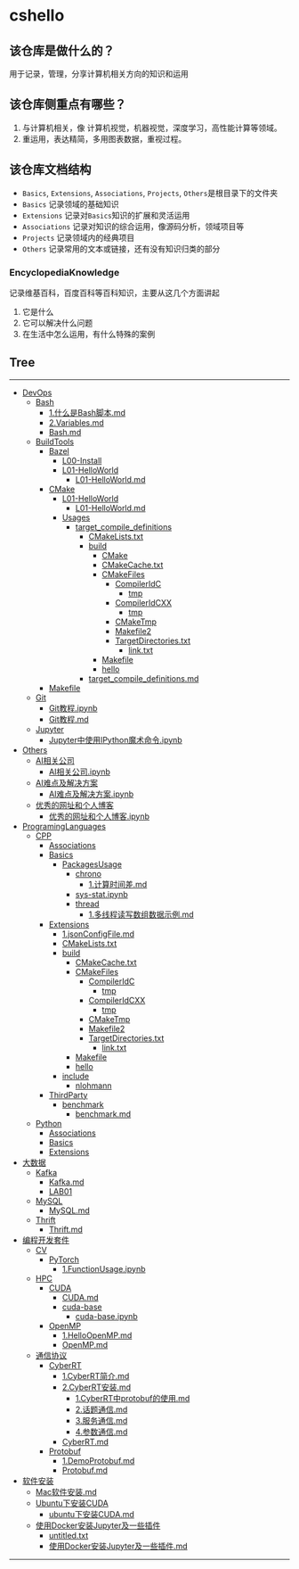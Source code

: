 
# cshello  
## 该仓库是做什么的？  
用于记录，管理，分享计算机相关方向的知识和运用  

## 该仓库侧重点有哪些？  

1. 与计算机相关，像 计算机视觉，机器视觉，深度学习，高性能计算等领域。
2. 重运用，表达精简，多用图表数据，重视过程。



## 该仓库文档结构
- `Basics`, `Extensions`, `Associations`, `Projects`, `Others`是根目录下的文件夹  
- `Basics` 记录领域的基础知识
- `Extensions` 记录对`Basics`知识的扩展和灵活运用
- `Associations` 记录对知识的综合运用，像源码分析，领域项目等
- `Projects` 记录领域内的经典项目
- `Others` 记录常用的文本或链接，还有没有知识归类的部分

### EncyclopediaKnowledge  
记录维基百科，百度百科等百科知识，主要从这几个方面讲起
1. 它是什么
2. 它可以解决什么问题
3. 在生活中怎么运用，有什么特殊的案例



## Tree
---  

 - [DevOps](DevOps)
   - [Bash](DevOps/Bash)
       - [1.什么是Bash脚本.md](DevOps/Bash/1.什么是Bash脚本/1.什么是Bash脚本.md)
       - [2.Variables.md](DevOps/Bash/2.Variables/2.Variables.md)
     - [Bash.md](DevOps/Bash/Bash.md)
   - [BuildTools](DevOps/BuildTools)
     - [Bazel](DevOps/BuildTools/Bazel)
       - [L00-Install](DevOps/BuildTools/Bazel/L00-Install)
       - [L01-HelloWorld](DevOps/BuildTools/Bazel/L01-HelloWorld)
         - [L01-HelloWorld.md](DevOps/BuildTools/Bazel/L01-HelloWorld/L01-HelloWorld.md)
     - [CMake](DevOps/BuildTools/CMake)
       - [L01-HelloWorld](DevOps/BuildTools/CMake/L01-HelloWorld)
         - [L01-HelloWorld.md](DevOps/BuildTools/CMake/L01-HelloWorld/L01-HelloWorld.md)
       - [Usages](DevOps/BuildTools/CMake/Usages)
         - [target_compile_definitions](DevOps/BuildTools/CMake/Usages/target_compile_definitions)
           - [CMakeLists.txt](DevOps/BuildTools/CMake/Usages/target_compile_definitions/CMakeLists.txt)
           - [build](DevOps/BuildTools/CMake/Usages/target_compile_definitions/build)
             - [CMake](DevOps/BuildTools/CMake/Usages/target_compile_definitions/build/CMake)
             - [CMakeCache.txt](DevOps/BuildTools/CMake/Usages/target_compile_definitions/build/CMakeCache.txt)
             - [CMakeFiles](DevOps/BuildTools/CMake/Usages/target_compile_definitions/build/CMakeFiles)
                 - [CompilerIdC](DevOps/BuildTools/CMake/Usages/target_compile_definitions/build/CMakeFiles/3.16.3/CompilerIdC)
                   - [tmp](DevOps/BuildTools/CMake/Usages/target_compile_definitions/build/CMakeFiles/3.16.3/CompilerIdC/tmp)
                 - [CompilerIdCXX](DevOps/BuildTools/CMake/Usages/target_compile_definitions/build/CMakeFiles/3.16.3/CompilerIdCXX)
                   - [tmp](DevOps/BuildTools/CMake/Usages/target_compile_definitions/build/CMakeFiles/3.16.3/CompilerIdCXX/tmp)
               - [CMakeTmp](DevOps/BuildTools/CMake/Usages/target_compile_definitions/build/CMakeFiles/CMakeTmp)
               - [Makefile2](DevOps/BuildTools/CMake/Usages/target_compile_definitions/build/CMakeFiles/Makefile2)
               - [TargetDirectories.txt](DevOps/BuildTools/CMake/Usages/target_compile_definitions/build/CMakeFiles/TargetDirectories.txt)
                 - [link.txt](DevOps/BuildTools/CMake/Usages/target_compile_definitions/build/CMakeFiles/hello.dir/link.txt)
             - [Makefile](DevOps/BuildTools/CMake/Usages/target_compile_definitions/build/Makefile)
             - [hello](DevOps/BuildTools/CMake/Usages/target_compile_definitions/build/hello)
           - [target_compile_definitions.md](DevOps/BuildTools/CMake/Usages/target_compile_definitions/target_compile_definitions.md)
     - [Makefile](DevOps/BuildTools/Makefile)
   - [Git](DevOps/Git)
     - [Git教程.ipynb](DevOps/Git/Git教程.ipynb)
     - [Git教程.md](DevOps/Git/Git教程.md)
   - [Jupyter](DevOps/Jupyter)
     - [Jupyter中使用IPython魔术命令.ipynb](DevOps/Jupyter/Jupyter中使用IPython魔术命令.ipynb)
 - [Others](Others)
   - [AI相关公司](Others/AI相关公司)
     - [AI相关公司.ipynb](Others/AI相关公司/AI相关公司.ipynb)
   - [AI难点及解决方案](Others/AI难点及解决方案)
     - [AI难点及解决方案.ipynb](Others/AI难点及解决方案/AI难点及解决方案.ipynb)
   - [优秀的网址和个人博客](Others/优秀的网址和个人博客)
     - [优秀的网址和个人博客.ipynb](Others/优秀的网址和个人博客/优秀的网址和个人博客.ipynb)
 - [ProgramingLanguages](ProgramingLanguages)
   - [CPP](ProgramingLanguages/CPP)
     - [Associations](ProgramingLanguages/CPP/Associations)
     - [Basics](ProgramingLanguages/CPP/Basics)
       - [PackagesUsage](ProgramingLanguages/CPP/Basics/PackagesUsage)
         - [chrono](ProgramingLanguages/CPP/Basics/PackagesUsage/chrono)
             - [1.计算时间差.md](ProgramingLanguages/CPP/Basics/PackagesUsage/chrono/1.计算时间差/1.计算时间差.md)
         - [sys-stat.ipynb](ProgramingLanguages/CPP/Basics/PackagesUsage/sys-stat.ipynb)
         - [thread](ProgramingLanguages/CPP/Basics/PackagesUsage/thread)
             - [1.多线程读写数组数据示例.md](ProgramingLanguages/CPP/Basics/PackagesUsage/thread/1.多线程读写数组数据示例/1.多线程读写数组数据示例.md)
     - [Extensions](ProgramingLanguages/CPP/Extensions)
         - [1.jsonConfigFile.md](ProgramingLanguages/CPP/Extensions/1.jsonConfigFile/1.jsonConfigFile.md)
         - [CMakeLists.txt](ProgramingLanguages/CPP/Extensions/1.jsonConfigFile/CMakeLists.txt)
         - [build](ProgramingLanguages/CPP/Extensions/1.jsonConfigFile/build)
           - [CMakeCache.txt](ProgramingLanguages/CPP/Extensions/1.jsonConfigFile/build/CMakeCache.txt)
           - [CMakeFiles](ProgramingLanguages/CPP/Extensions/1.jsonConfigFile/build/CMakeFiles)
               - [CompilerIdC](ProgramingLanguages/CPP/Extensions/1.jsonConfigFile/build/CMakeFiles/3.16.3/CompilerIdC)
                 - [tmp](ProgramingLanguages/CPP/Extensions/1.jsonConfigFile/build/CMakeFiles/3.16.3/CompilerIdC/tmp)
               - [CompilerIdCXX](ProgramingLanguages/CPP/Extensions/1.jsonConfigFile/build/CMakeFiles/3.16.3/CompilerIdCXX)
                 - [tmp](ProgramingLanguages/CPP/Extensions/1.jsonConfigFile/build/CMakeFiles/3.16.3/CompilerIdCXX/tmp)
             - [CMakeTmp](ProgramingLanguages/CPP/Extensions/1.jsonConfigFile/build/CMakeFiles/CMakeTmp)
             - [Makefile2](ProgramingLanguages/CPP/Extensions/1.jsonConfigFile/build/CMakeFiles/Makefile2)
             - [TargetDirectories.txt](ProgramingLanguages/CPP/Extensions/1.jsonConfigFile/build/CMakeFiles/TargetDirectories.txt)
               - [link.txt](ProgramingLanguages/CPP/Extensions/1.jsonConfigFile/build/CMakeFiles/hello.dir/link.txt)
           - [Makefile](ProgramingLanguages/CPP/Extensions/1.jsonConfigFile/build/Makefile)
           - [hello](ProgramingLanguages/CPP/Extensions/1.jsonConfigFile/build/hello)
         - [include](ProgramingLanguages/CPP/Extensions/1.jsonConfigFile/include)
           - [nlohmann](ProgramingLanguages/CPP/Extensions/1.jsonConfigFile/include/nlohmann)
     - [ThirdParty](ProgramingLanguages/CPP/ThirdParty)
       - [benchmark](ProgramingLanguages/CPP/ThirdParty/benchmark)
         - [benchmark.md](ProgramingLanguages/CPP/ThirdParty/benchmark/benchmark.md)
   - [Python](ProgramingLanguages/Python)
     - [Associations](ProgramingLanguages/Python/Associations)
     - [Basics](ProgramingLanguages/Python/Basics)
     - [Extensions](ProgramingLanguages/Python/Extensions)
 - [大数据](大数据)
   - [Kafka](大数据/Kafka)
     - [Kafka.md](大数据/Kafka/Kafka.md)
     - [LAB01](大数据/Kafka/LAB01)
   - [MySQL](大数据/MySQL)
     - [MySQL.md](大数据/MySQL/MySQL.md)
   - [Thrift](大数据/Thrift)
     - [Thrift.md](大数据/Thrift/Thrift.md)
 - [编程开发套件](编程开发套件)
   - [CV](编程开发套件/CV)
     - [PyTorch](编程开发套件/CV/PyTorch)
         - [1.FunctionUsage.ipynb](编程开发套件/CV/PyTorch/1.FunctionUsage/1.FunctionUsage.ipynb)
   - [HPC](编程开发套件/HPC)
     - [CUDA](编程开发套件/HPC/CUDA)
       - [CUDA.md](编程开发套件/HPC/CUDA/CUDA.md)
       - [cuda-base](编程开发套件/HPC/CUDA/cuda-base)
         - [cuda-base.ipynb](编程开发套件/HPC/CUDA/cuda-base/cuda-base.ipynb)
     - [OpenMP](编程开发套件/HPC/OpenMP)
         - [1.HelloOpenMP.md](编程开发套件/HPC/OpenMP/1.HelloOpenMP/1.HelloOpenMP.md)
       - [OpenMP.md](编程开发套件/HPC/OpenMP/OpenMP.md)
   - [通信协议](编程开发套件/通信协议)
     - [CyberRT](编程开发套件/通信协议/CyberRT)
         - [1.CyberRT简介.md](编程开发套件/通信协议/CyberRT/1.CyberRT简介/1.CyberRT简介.md)
         - [2.CyberRT安装.md](编程开发套件/通信协议/CyberRT/2.CyberRT安装/2.CyberRT安装.md)
           - [1.CyberRT中protobuf的使用.md](编程开发套件/通信协议/CyberRT/3.CyberRT的通信机制/1.CyberRT中protobuf的使用/1.CyberRT中protobuf的使用.md)
           - [2.话题通信.md](编程开发套件/通信协议/CyberRT/3.CyberRT的通信机制/2.话题通信/2.话题通信.md)
           - [3.服务通信.md](编程开发套件/通信协议/CyberRT/3.CyberRT的通信机制/3.服务通信/3.服务通信.md)
           - [4.参数通信.md](编程开发套件/通信协议/CyberRT/3.CyberRT的通信机制/4.参数通信/4.参数通信.md)
       - [CyberRT.md](编程开发套件/通信协议/CyberRT/CyberRT.md)
     - [Protobuf](编程开发套件/通信协议/Protobuf)
         - [1.DemoProtobuf.md](编程开发套件/通信协议/Protobuf/1.DemoProtobuf/1.DemoProtobuf.md)
       - [Protobuf.md](编程开发套件/通信协议/Protobuf/Protobuf.md)
 - [软件安装](软件安装)
   - [Mac软件安装.md](软件安装/Mac软件安装.md)
   - [Ubuntu下安装CUDA](软件安装/Ubuntu下安装CUDA)
     - [ubuntu下安装CUDA.md](软件安装/Ubuntu下安装CUDA/ubuntu下安装CUDA.md)
   - [使用Docker安装Jupyter及一些插件](软件安装/使用Docker安装Jupyter及一些插件)
     - [untitled.txt](软件安装/使用Docker安装Jupyter及一些插件/untitled.txt)
     - [使用Docker安装Jupyter及一些插件.md](软件安装/使用Docker安装Jupyter及一些插件/使用Docker安装Jupyter及一些插件.md)

---
